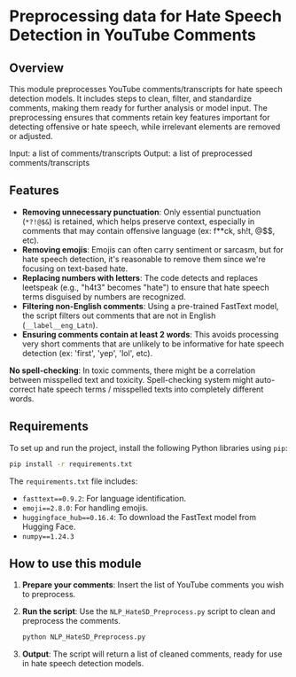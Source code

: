 ﻿# Preprocessing data for Hate Speech Detection in YouTube Comments

## Overview

This module preprocesses YouTube comments/transcripts for hate speech detection models. It includes steps to clean, filter, and standardize comments, making them ready for further analysis or model input. The preprocessing ensures that comments retain key features important for detecting offensive or hate speech, while irrelevant elements are removed or adjusted.

Input: a list of comments/transcripts
Output: a list of preprocessed comments/transcripts

## Features

-   **Removing unnecessary punctuation**: Only essential punctuation (`*?!@$&`) is retained, which helps preserve context, especially in comments that may contain offensive language (ex: f**ck, sh!t, @$$, etc).
-   **Removing emojis**: Emojis can often carry sentiment or sarcasm, but for hate speech detection, it's reasonable to remove them since we're focusing on text-based hate.
-   **Replacing numbers with letters**: The code detects and replaces leetspeak (e.g., "h4t3" becomes "hate") to ensure that hate speech terms disguised by numbers are recognized.
-   **Filtering non-English comments**: Using a pre-trained FastText model, the script filters out comments that are not in English (`__label__eng_Latn`).
-   **Ensuring comments contain at least 2 words**: This avoids processing very short comments that are unlikely to be informative for hate speech detection (ex: 'first', 'yep', 'lol', etc).

**No spell-checking**: In toxic comments, there might be a correlation between misspelled text and toxicity. Spell-checking system might auto-correct hate speech terms / misspelled texts into completely different words.

## Requirements

To set up and run the project, install the following Python libraries using `pip`:

```bash
pip install -r requirements.txt
```

The `requirements.txt` file includes:

-   `fasttext==0.9.2`: For language identification.
-   `emoji==2.8.0`: For handling emojis.
-   `huggingface_hub==0.16.4`: To download the FastText model from Hugging Face.
-   `numpy==1.24.3`

## How to use this module

1. **Prepare your comments**: Insert the list of YouTube comments you wish to preprocess.

2. **Run the script**: Use the `NLP_HateSD_Preprocess.py` script to clean and preprocess the comments.

    ```bash
    python NLP_HateSD_Preprocess.py
    ```
    
3. **Output**: The script will return a list of cleaned comments, ready for use in hate speech detection models.
